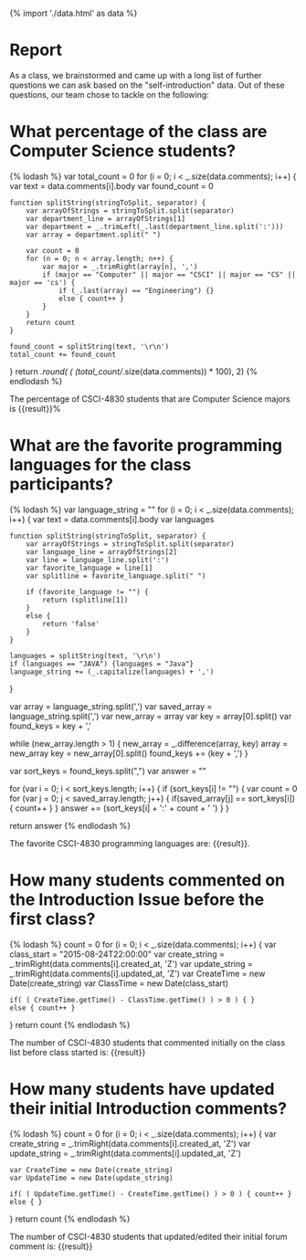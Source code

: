 {% import './data.html' as data %}

# Report

As a class, we brainstormed and came up with a long list of further questions we can ask based
on the "self-introduction" data. Out of these questions, our team chose to tackle on
the following:

# What percentage of the class are Computer Science students?

{% lodash %}
var total_count = 0
for (i = 0; i < _.size(data.comments); i++) {
    var text = data.comments[i].body
    var found_count = 0

    function splitString(stringToSplit, separator) {
        var arrayOfStrings = stringToSplit.split(separator)
        var department_line = arrayOfStrings[1]
        var department = _.trimLeft(_.last(department_line.split(':')))
        var array = department.split(" ")

        var count = 0
        for (n = 0; n < array.length; n++) {
            var major = _.trimRight(array[n], ',')
            if (major == "Computer" || major == "CSCI" || major == "CS" || major == 'cs') {
                if (_.last(array) == "Engineering") {}
                else { count++ }
            }
        }
        return count
    }

    found_count = splitString(text, '\r\n')
    total_count += found_count
}
return _.round( ( (total_count/_.size(data.comments)) * 100), 2)
{% endlodash %}

The percentage of CSCI-4830 students that are Computer Science majors is {{result}}%


# What are the favorite programming languages for the class participants?

{% lodash %}
var language_string = ""
for (i = 0; i < _.size(data.comments); i++) {
    var text = data.comments[i].body
    var languages

    function splitString(stringToSplit, separator) {
        var arrayOfStrings = stringToSplit.split(separator)
        var language_line = arrayOfStrings[2]
        var line = language_line.split(':')
        var favorite_language = line[1]
        var splitline = favorite_language.split(" ")

        if (favorite_language != "") {
            return (splitline[1])
        }
        else {
            return 'false'
        }
    }

    languages = splitString(text, '\r\n')
    if (languages == "JAVA") {languages = "Java"}
    language_string += (_.capitalize(languages) + ',')
}

var array = language_string.split(',')
var saved_array = language_string.split(',')
var new_array = array
var key = array[0].split()
var found_keys = key + ','

while (new_array.length > 1) {
    new_array = _.difference(array, key)
    array = new_array
    key = new_array[0].split()
    found_keys += (key + ',')
}

var sort_keys = found_keys.split(",")
var answer = ""

for (var i = 0; i < sort_keys.length; i++) {
    if (sort_keys[i] != "") {
    var count = 0
        for (var j = 0; j < saved_array.length; j++) {
            if(saved_array[j] == sort_keys[i]) { count++ }
        }
        answer += (sort_keys[i] + ':' + count + ' ')
    }
}

return answer
{% endlodash %}

The favorite CSCI-4830 programming languages are: {{result}}.


# How many students commented on the Introduction Issue before the first class?

{% lodash %}
count = 0
for (i = 0; i < _.size(data.comments); i++) {
    var class_start = "2015-08-24T22:00:00"
    var create_string = _.trimRight(data.comments[i].created_at, 'Z')
    var update_string = _.trimRight(data.comments[i].updated_at, 'Z')
    var CreateTime = new Date(create_string)
    var ClassTime = new Date(class_start)

    if( ( CreateTime.getTime() - ClassTime.getTime() ) > 0 ) { }
    else { count++ }
}
return count 
{% endlodash %}

The number of CSCI-4830 students that commented initially on the class list before class started is: {{result}}


# How many students have updated their initial Introduction comments?

{% lodash %}
count = 0
for (i = 0; i < _.size(data.comments); i++) {
    var create_string = _.trimRight(data.comments[i].created_at, 'Z')
    var update_string = _.trimRight(data.comments[i].updated_at, 'Z')

    var CreateTime = new Date(create_string)
    var UpdateTime = new Date(update_string)

    if( ( UpdateTime.getTime() - CreateTime.getTime() ) > 0 ) { count++ }
    else { }
}
return count 
{% endlodash %}

The number of CSCI-4830 students that updated/edited their initial forum comment is: {{result}}

